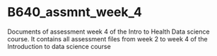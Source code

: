 # B640_assmnt_week_4
Documents of assessment week 4 of the Intro to Health Data science course.
It contains all assessment files from week 2 to week 4 of the Introduction to data science course
